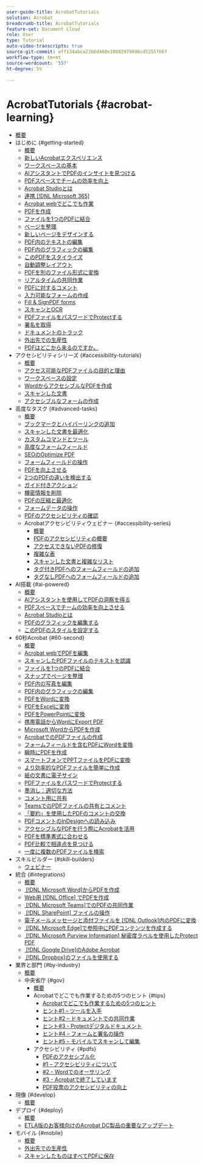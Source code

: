 ```yaml
---
user-guide-title: AcrobatTutorials
solution: Acrobat
breadcrumb-title: AcrobatTutorials
feature-set: Document Cloud
role: User
type: Tutorial
auto-video-transcripts: true
source-git-commit: eff134abca23b6d460e10881979496cd5255fb6f
workflow-type: tm+mt
source-wordcount: '557'
ht-degree: 5%

---
```



# AcrobatTutorials {#acrobat-learning}

+ [概要](overview.md)
+ はじめに {#getting-started}
   + [概要](getting-started/getting-started-overview.md)
   + [新しいAcrobatエクスペリエンス](getting-started/new-workspace.md)
   + [ワークスペースの基本](getting-started/get-to-know-the-acrobat-dc-interface.md)
   + [AIアシスタントでPDFのインサイトを見つける](getting-started/ai-assistant.md)
   + [PDFスペースでチームの効率を向上](getting-started/pdf-spaces-legal.md)
   + [Acrobat Studioとは](getting-started/acrobat-studio.md)
   + [連携 [!DNL Microsoft 365]](https://experienceleague.adobe.com/docs/document-cloud-learn/acrobat-learning/integrations/integrate-overview.html?lang=ja#microsoft)
   + [Acrobat webでどこでも作業](getting-started/acrobatweb.md)
   + [PDFを作成](getting-started/create-pdf.md)
   + [ファイルを1つのPDFに結合](getting-started/combine-to-pdf.md)
   + [ページを整理](getting-started/organize.md)
   + [新しいページをデザインする](getting-started/add-custom-page.md)
   + [PDF内のテキストの編集](getting-started/edit-pdf.md)
   + [PDF内のグラフィックの編集](getting-started/edit-graphics.md)
   + [このPDFをスタイライズ](getting-started/stylize-this-pdf.md)
   + [自動調整レイアウト](getting-started/auto-adjust-layout.md)
   + [PDFを別のファイル形式に変換](getting-started/export-pdf.md)
   + [リアルタイムの共同作業](getting-started/collaborate.md)
   + [PDFに対するコメント](getting-started/comment-on-pdf-files.md)
   + [入力可能なフォームの作成](getting-started/create-fillable-forms.md)
   + [Fill &amp; SignPDF forms](getting-started/fill-and-sign.md)
   + [スキャンとOCR](getting-started/scan-and-ocr.md)
   + [PDFファイルをパスワードでProtectする](getting-started/password-protect.md)
   + [署名を取得](getting-started/signatures.md)
   + [ドキュメントのトラック](getting-started/track.md)
   + [外出先での生産性](getting-started/productivity.md)
   + [PDFはどこから来るのですか。](getting-started/where-do-pdfs-come-from.md)
+ アクセシビリティシリーズ {#accessibility-tutorials}
   + [概要](accessibility-series/accessibility-overview.md)
   + [アクセス可能なPDFファイルの目的と理由](accessibility-series/what-why-accessible-pdf.md)
   + [ワークスペースの設定](accessibility-series/set-up-workspace.md)
   + [WordからアクセシブルなPDFを作成](accessibility-series/create-accessible-from-word.md)
   + [スキャンした文書](accessibility-series/scanned-documents.md)
   + [アクセシブルなフォームの作成](accessibility-series/create-accessible-forms.md)
+ 高度なタスク {#advanced-tasks}
   + [概要](advanced-tasks/advanced-tasks-overview.md)
   + [ブックマークとハイパーリンクの追加](advanced-tasks/bookmarks.md)
   + [スキャンした文書を最適化](advanced-tasks/optimizescan.md)
   + [カスタムコマンドとツール](advanced-tasks/custom.md)
   + [高度なフォームフィールド](advanced-tasks/advancedforms.md)
   + [SEOのOptimize PDF](advanced-tasks/optimizeseo.md)
   + [フォームフィールドの操作](advanced-tasks/workforms.md)
   + [PDFを向上させる](advanced-tasks/enhance.md)
   + [2つのPDFの違いを検出する](advanced-tasks/compare.md)
   + [ガイド付きアクション](advanced-tasks/action.md)
   + [機密情報を削除](advanced-tasks/redact.md)
   + [PDFの圧縮と最適化](advanced-tasks/reduce.md)
   + [フォームデータの操作](advanced-tasks/formdata.md)
   + [PDFのアクセシビリティの確認](advanced-tasks/accessibility.md)
   + Acrobatアクセシビリティウェビナー {#accessibility-series}
      + [概要](advanced-tasks/accessibility-series.md)
      + [PDFのアクセシビリティの概要](advanced-tasks/accessibilitysession1.md)
      + [アクセスできないPDFの修復](advanced-tasks/accessibilitysession2.md)
      + [複雑な表](advanced-tasks/accessibilitysession3.md)
      + [スキャンした文書と複雑なリスト](advanced-tasks/accessibilitysession4.md)
      + [タグ付きPDFへのフォームフィールドの追加](advanced-tasks/accessibilitysession5.md)
      + [タグなしPDFへのフォームフィールドの追加](advanced-tasks/accessibilitysession6.md)
+ AI搭載 {#ai-powered}
   + [概要](ai-powered/ai-overview.md)
   + [AIアシスタントを使用してPDFの洞察を得る](https://experienceleague.adobe.com/ja/docs/document-cloud-learn/acrobat-learning/getting-started/ai-assistant)
   + [PDFスペースでチームの効率を向上させる](https://experienceleague.adobe.com/ja/docs/document-cloud-learn/acrobat-learning/getting-started/pdf-spaces-legal)
   + [Acrobat Studioとは](https://experienceleague.adobe.com/ja/docs/document-cloud-learn/acrobat-learning/getting-started/acrobat-studio)
   + [PDFのグラフィックを編集する](https://experienceleague.adobe.com/ja/docs/document-cloud-learn/acrobat-learning/getting-started/edit-graphics)
   + [このPDFのスタイルを設定する](https://experienceleague.adobe.com/ja/docs/document-cloud-learn/acrobat-learning/getting-started/stylize-this-pdf)
+ 60秒Acrobat {#60-second}
   + [概要](60-second/60-second-overview.md)
   + [Acrobat webでPDFを編集](60-second/edit.md)
   + [スキャンしたPDFファイルのテキストを認識](60-second/textrecognition.md)
   + [ファイルを1つのPDFに結合](60-second/combine-to-one-pdf.md)
   + [スナップでページを整理](60-second/organize.md)
   + [PDF内の写真を編集](60-second/editphoto.md)
   + [PDF内のグラフィックの編集](60-second/editgraphic.md)
   + [PDFをWordに変換](60-second/convert-pdf-word.md)
   + [PDFをExcelに変換](60-second/convert-pdf-excel.md)
   + [PDFをPowerPointに変換](60-second/convert-pdf-powerpoint.md)
   + [携帯電話からWordにExport PDF](60-second/exportwordphone.md)
   + [Microsoft WordからPDFを作成](60-second/word-to-pdf.md)
   + [AcrobatでのPDFファイルの作成](60-second/create-from-acrobat.md)
   + [フォームフィールドを含むPDFにWordを変換](60-second/wordform.md)
   + [瞬時にPDFを作成](60-second/photo.md)
   + [スマートフォンでPPTファイルをPDFに変換](60-second/phone.md)
   + [より効率的なPDFファイルを簡単に作成](60-second/optimize.md)
   + [紙の文書に電子サイン](60-second/sign.md)
   + [PDFファイルをパスワードでProtectする](60-second/protect.md)
   + [墨消し：適切な方法](60-second/redaction.md)
   + [コメント用に共有](60-second/share-comment.md)
   + [TeamsでのPDFファイルの共有とコメント](60-second/share-comment-teams.md)
   + [「要約」を使用したPDFのコメントの交換](60-second/summarize-comments.md)
   + [PDFコメントのInDesignへの読み込み](60-second/indesign.md)
   + [アクセシブルなPDFを行う際にAcrobatを活用](60-second/accessible.md)
   + [PDFを標準書式に合わせる](60-second/conform.md)
   + [PDF比較で相違点を見つける](60-second/compare.md)
   + [一度に複数のPDFファイルを検索](60-second/search.md)
+ スキルビルダー {#skill-builders}
   + [ウェビナー](skill-builder/skill-builder-webinars.md)
+ 統合 {#integrations}
   + [概要](integrate/integrate-overview.md)
   + [&#x200B; [!DNL Microsoft Word]からPDFを作成](integrate/createfromword.md)
   + [Web用 [!DNL Office] でPDFを作成](integrate/createofficeweb.md)
   + [&#x200B; [!DNL Microsoft Teams]でのPDFの共同作業](integrate/acrobatandteams.md)
   + [&#x200B; [!DNL SharePoint] ファイルの操作](integrate/acrobatandsp.md)
   + [電子メールメッセージと添付ファイルを [!DNL Outlook]内のPDFに変換](integrate/outlook.md)
   + [&#x200B; [!DNL Microsoft Edge]で参照中にPDFコンテンツを作成する](integrate/edge.md)
   + [&#x200B; [!DNL Microsoft Purview Information] 秘密度ラベルを使用したProtect PDF](integrate/microsoftsensitivitylabels.md)
   + [&#x200B; [!DNL Google Drive]のAdobe Acrobat](integrate/acrobatandgoogle.md)
   + [&#x200B; [!DNL Dropbox]のファイルを使用する](integrate/acrobat-dropbox.md)
+ 業界と部門 {#by-industry}
   + [概要](industry/industry-overview.md)
   + 中央省庁 {#gov}
      + [概要](industry/gov/gov-overview.md)
      + Acrobatでどこでも作業するための5つのヒント {#tips}
         + [Acrobatでどこでも作業するための5つのヒント](industry/gov/5-tips-for-working-anywhere-with-acrobat-dc-for-government.md)
         + [ヒント#1 – ツールを入手](industry/gov/get-your-tools.md)
         + [ヒント#2 – ドキュメントでの共同作業](industry/gov/collaborate-on-documents.md)
         + [ヒント#3 - Protectデジタルドキュメント](industry/gov/protect-digital-documents.md)
         + [ヒント#4 – フォームと署名の操作](industry/gov/work-with-forms-and-signatures.md)
         + [ヒント#5 – モバイルでスキャンして編集](industry/gov/scan-and-edit-on-mobile.md)
      + アクセシビリティ {#pdfs}
         + [PDFのアクセシブル化](industry/gov/making-pdfs-accessible.md)
         + [#1 – アクセシビリティについて](industry/gov/understanding-accessibility.md)
         + [#2 - Wordでのオーサリング](industry/gov/authoring-in-word.md)
         + [#3 - Acrobatで終了しています](industry/gov/finishing-in-acrobat.md)
         + [PDF投票のアクセシビリティの向上](industry/gov/making-pdf-ballots-accessible.md)
+ 現像 {#develop}
   + [概要](develop/develop-overview.md)
+ デプロイ {#deploy}
   + [概要](deploy/deploy-overview.md)
   + [ETLA版のお客様向けのAcrobat DC製品の重要なアップデート](deploy/signentitlementchanges.md)
+ モバイル {#mobile}
   + [概要](mobile/mobile-overview.md)
   + [外出先での生産性](https://experienceleague.adobe.com/docs/document-cloud-learn/acrobat-learning/getting-started/productivity.html?lang=ja)
   + [スキャンしたものはすべてPDFに保存](mobile/scan-mobile-app.md)
